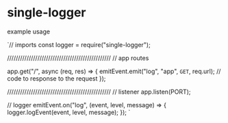 # single-logger
example usage

`// imports
const logger = require("single-logger");


////////////////////////////////////////////////
// app routes

app.get("/", async (req, res) => {
  emitEvent.emit("log", "app", `GET`, req.url);
  // code to response to the request
});

////////////////////////////////////////////////
// listener
app.listen(PORT);

// logger
emitEvent.on("log", (event, level, message) => {
    logger.logEvent(event, level, message);
});
`
